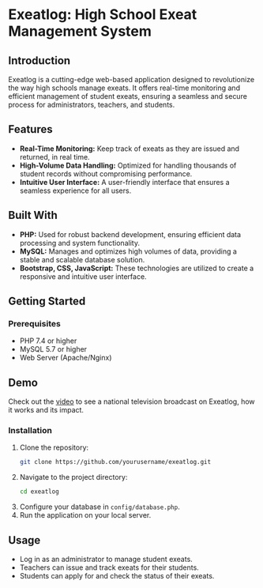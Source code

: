 
# Exeatlog: High School Exeat Management System

## Introduction
Exeatlog is a cutting-edge web-based application designed to revolutionize the way high schools manage exeats. It offers real-time monitoring and efficient management of student exeats, ensuring a seamless and secure process for administrators, teachers, and students.

## Features
- **Real-Time Monitoring:** Keep track of exeats as they are issued and returned, in real time.
- **High-Volume Data Handling:** Optimized for handling thousands of student records without compromising performance.
- **Intuitive User Interface:** A user-friendly interface that ensures a seamless experience for all users.

## Built With
- **PHP:** Used for robust backend development, ensuring efficient data processing and system functionality.
- **MySQL:** Manages and optimizes high volumes of data, providing a stable and scalable database solution.
- **Bootstrap, CSS, JavaScript:** These technologies are utilized to create a responsive and intuitive user interface.

## Getting Started

### Prerequisites
- PHP 7.4 or higher
- MySQL 5.7 or higher
- Web Server (Apache/Nginx)

## Demo

Check out the [video](https://www.youtube.com/watch?v=UcyUszI0-LE&t=90s) to see a national television broadcast on Exeatlog, how it works and its impact.


### Installation
1. Clone the repository:
   ```bash
   git clone https://github.com/yourusername/exeatlog.git
   ```
2. Navigate to the project directory:
   ```bash
   cd exeatlog
4. Configure your database in `config/database.php`.
5. Run the application on your local server.

## Usage
- Log in as an administrator to manage student exeats.
- Teachers can issue and track exeats for their students.
- Students can apply for and check the status of their exeats.



